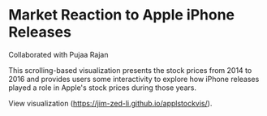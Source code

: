 # Market Reaction to Apple iPhone Releases
Collaborated with Pujaa Rajan

This scrolling-based visualization presents the stock prices from 2014 to 2016 and provides users some interactivity to explore how iPhone releases played a role in Apple's stock prices during those years.

View visualization (https://jim-zed-li.github.io/applstockvis/).

